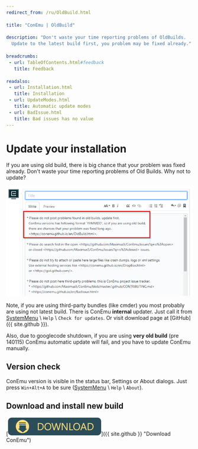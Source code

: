 ```yaml
---
redirect_from: /ru/OldBuild.html

title: "ConEmu | OldBuild"

description: "Don't waste your time reporting problems of OldBuilds.
  Update to the latest build first, you problem may be fixed already."

breadcrumbs:
 - url: TableOfContents.html#feedback
   title: Feedback

readalso:
 - url: Installation.html
   title: Installation
 - url: UpdateModes.html
   title: Automatic update modes
 - url: BadIssue.html
   title: Bad issues has no value
---
```


# Update your installation

If you are using old build, there is big chance that your problem was fixed already.
Don't waste your time reporting problems of Old Builds.
Why not to update?

![Old Build warning in the issue template](/img/OldBuild.png)

Note, if you are using third-party bundles (like cmder)
you most probably are using not latest build.
There is ConEmu **internal** updater.
Just call it from [SystemMenu](SystemMenu.html) \ `Help` \ `Check for updates`.
Or visit download page at [GitHub]({{ site.github }}).

Also, due to googlecode shutdown,
if you are using **very old build** (pre 140115)
ConEmu automatic update will fail,
and you have to update ConEmu manually.

## Version check

ConEmu version is visible in the status bar, Settings or About dialogs.
Just press `Win+Alt+A` to be sure ([SystemMenu](SystemMenu.html) \ `Help` \ `About`).


## Download and install new build

[![Download ConEmu](/img/Downloads.png)]({{ site.github }} "Download ConEmu")
